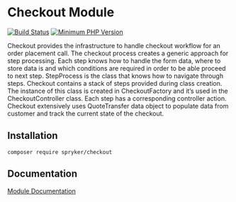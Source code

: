 # Checkout Module
[![Build Status](https://travis-ci.org/spryker/checkout.svg)](https://travis-ci.org/spryker/checkout)
[![Minimum PHP Version](https://img.shields.io/badge/php-%3E%3D%207.2-8892BF.svg)](https://php.net/)

Checkout provides the infrastructure to handle checkout workflow for an order placement call. The checkout process creates a generic approach for step processing. Each step knows how to handle the form data, where to store data is and which conditions are required in order to be able proceed to next step.
StepProcess is the class that knows how to navigate through steps. Checkout contains a stack of steps provided during class creation. The instance of this class is created in CheckoutFactory and it’s used in the CheckoutController class. Each step has a corresponding controller action. Checkout extensively uses QuoteTransfer data object to populate data from customer and track the current state of the checkout.

## Installation

```
composer require spryker/checkout
```

## Documentation

[Module Documentation](https://academy.spryker.com/developing_with_spryker/module_guide/checkout_process/checkout/checkout.html)
